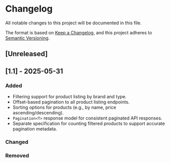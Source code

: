 # Changelog

All notable changes to this project will be documented in this file.

The format is based on [Keep a Changelog](https://keepachangelog.com/en/1.1.0/),
and this project adheres to [Semantic Versioning](https://semver.org/spec/v2.0.0.html).

## [Unreleased]

## [1.1] - 2025-05-31
### Added

- Filtering support for product listing by brand and type.
- Offset-based pagination to all product listing endpoints.
- Sorting options for products (e.g., by name, price ascending/descending).
- `Pagination<T>` response model for consistent paginated API responses.
- Separate specification for counting filtered products to support accurate pagination metadata.

### Changed


### Removed

